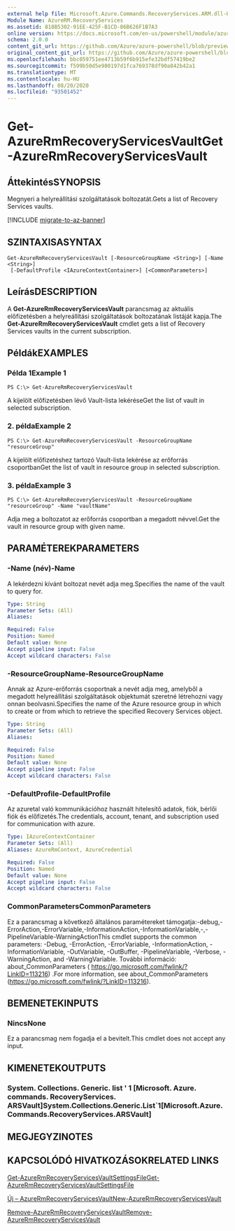 ```yaml
---
external help file: Microsoft.Azure.Commands.RecoveryServices.ARM.dll-Help.xml
Module Name: AzureRM.RecoveryServices
ms.assetid: 818B5302-91EE-425F-B1CD-86B626F1B7A3
online version: https://docs.microsoft.com/en-us/powershell/module/azurerm.recoveryservices/get-azurermrecoveryservicesvault
schema: 2.0.0
content_git_url: https://github.com/Azure/azure-powershell/blob/preview/src/ResourceManager/RecoveryServices/Commands.RecoveryServices/help/Get-AzureRmRecoveryServicesVault.md
original_content_git_url: https://github.com/Azure/azure-powershell/blob/preview/src/ResourceManager/RecoveryServices/Commands.RecoveryServices/help/Get-AzureRmRecoveryServicesVault.md
ms.openlocfilehash: bbc059751ee4713b59f6b915efe32bdf57419be2
ms.sourcegitcommit: f599b50d5e980197d1fca769378df90a842b42a1
ms.translationtype: MT
ms.contentlocale: hu-HU
ms.lasthandoff: 08/20/2020
ms.locfileid: "93501452"
---
```

# <span data-ttu-id="fb3bd-101">Get-AzureRmRecoveryServicesVault</span><span class="sxs-lookup"><span data-stu-id="fb3bd-101">Get-AzureRmRecoveryServicesVault</span></span>

## <span data-ttu-id="fb3bd-102">Áttekintés</span><span class="sxs-lookup"><span data-stu-id="fb3bd-102">SYNOPSIS</span></span>
<span data-ttu-id="fb3bd-103">Megnyeri a helyreállítási szolgáltatások boltozatát.</span><span class="sxs-lookup"><span data-stu-id="fb3bd-103">Gets a list of Recovery Services vaults.</span></span>

[!INCLUDE [migrate-to-az-banner](../../includes/migrate-to-az-banner.md)]

## <span data-ttu-id="fb3bd-104">SZINTAXISA</span><span class="sxs-lookup"><span data-stu-id="fb3bd-104">SYNTAX</span></span>

```
Get-AzureRmRecoveryServicesVault [-ResourceGroupName <String>] [-Name <String>]
 [-DefaultProfile <IAzureContextContainer>] [<CommonParameters>]
```

## <span data-ttu-id="fb3bd-105">Leírás</span><span class="sxs-lookup"><span data-stu-id="fb3bd-105">DESCRIPTION</span></span>
<span data-ttu-id="fb3bd-106">A **Get-AzureRmRecoveryServicesVault** parancsmag az aktuális előfizetésben a helyreállítási szolgáltatások boltozatának listáját kapja.</span><span class="sxs-lookup"><span data-stu-id="fb3bd-106">The **Get-AzureRmRecoveryServicesVault** cmdlet gets a list of Recovery Services vaults in the current subscription.</span></span>

## <span data-ttu-id="fb3bd-107">Példák</span><span class="sxs-lookup"><span data-stu-id="fb3bd-107">EXAMPLES</span></span>

### <span data-ttu-id="fb3bd-108">Példa 1</span><span class="sxs-lookup"><span data-stu-id="fb3bd-108">Example 1</span></span>
```
PS C:\> Get-AzureRmRecoveryServicesVault
```

<span data-ttu-id="fb3bd-109">A kijelölt előfizetésben lévő Vault-lista lekérése</span><span class="sxs-lookup"><span data-stu-id="fb3bd-109">Get the list of vault in selected subscription.</span></span>

### <span data-ttu-id="fb3bd-110">2. példa</span><span class="sxs-lookup"><span data-stu-id="fb3bd-110">Example 2</span></span>
```
PS C:\> Get-AzureRmRecoveryServicesVault -ResourceGroupName "resourceGroup"
```

<span data-ttu-id="fb3bd-111">A kijelölt előfizetéshez tartozó Vault-lista lekérése az erőforrás csoportban</span><span class="sxs-lookup"><span data-stu-id="fb3bd-111">Get the list of vault in resource group in selected subscription.</span></span>

### <span data-ttu-id="fb3bd-112">3. példa</span><span class="sxs-lookup"><span data-stu-id="fb3bd-112">Example 3</span></span>
```
PS C:\> Get-AzureRmRecoveryServicesVault -ResourceGroupName "resourceGroup" -Name "vaultName"
```

<span data-ttu-id="fb3bd-113">Adja meg a boltozatot az erőforrás csoportban a megadott névvel.</span><span class="sxs-lookup"><span data-stu-id="fb3bd-113">Get the vault in resource group with given name.</span></span>

## <span data-ttu-id="fb3bd-114">PARAMÉTEREK</span><span class="sxs-lookup"><span data-stu-id="fb3bd-114">PARAMETERS</span></span>

### <span data-ttu-id="fb3bd-115">-Name (név)</span><span class="sxs-lookup"><span data-stu-id="fb3bd-115">-Name</span></span>
<span data-ttu-id="fb3bd-116">A lekérdezni kívánt boltozat nevét adja meg.</span><span class="sxs-lookup"><span data-stu-id="fb3bd-116">Specifies the name of the vault to query for.</span></span>

```yaml
Type: String
Parameter Sets: (All)
Aliases: 

Required: False
Position: Named
Default value: None
Accept pipeline input: False
Accept wildcard characters: False
```

### <span data-ttu-id="fb3bd-117">-ResourceGroupName</span><span class="sxs-lookup"><span data-stu-id="fb3bd-117">-ResourceGroupName</span></span>
<span data-ttu-id="fb3bd-118">Annak az Azure-erőforrás csoportnak a nevét adja meg, amelyből a megadott helyreállítási szolgáltatások objektumát szeretné létrehozni vagy onnan beolvasni.</span><span class="sxs-lookup"><span data-stu-id="fb3bd-118">Specifies the name of the Azure resource group in which to create or from which to retrieve the specified Recovery Services object.</span></span>

```yaml
Type: String
Parameter Sets: (All)
Aliases: 

Required: False
Position: Named
Default value: None
Accept pipeline input: False
Accept wildcard characters: False
```

### <span data-ttu-id="fb3bd-119">-DefaultProfile</span><span class="sxs-lookup"><span data-stu-id="fb3bd-119">-DefaultProfile</span></span>
<span data-ttu-id="fb3bd-120">Az azuretal való kommunikációhoz használt hitelesítő adatok, fiók, bérlői fiók és előfizetés.</span><span class="sxs-lookup"><span data-stu-id="fb3bd-120">The credentials, account, tenant, and subscription used for communication with azure.</span></span>

```yaml
Type: IAzureContextContainer
Parameter Sets: (All)
Aliases: AzureRmContext, AzureCredential

Required: False
Position: Named
Default value: None
Accept pipeline input: False
Accept wildcard characters: False
```

### <span data-ttu-id="fb3bd-121">CommonParameters</span><span class="sxs-lookup"><span data-stu-id="fb3bd-121">CommonParameters</span></span>
<span data-ttu-id="fb3bd-122">Ez a parancsmag a következő általános paramétereket támogatja:-debug,-ErrorAction,-ErrorVariable,-InformationAction,-InformationVariable,-,-PipelineVariable-WarningAction</span><span class="sxs-lookup"><span data-stu-id="fb3bd-122">This cmdlet supports the common parameters: -Debug, -ErrorAction, -ErrorVariable, -InformationAction, -InformationVariable, -OutVariable, -OutBuffer, -PipelineVariable, -Verbose, -WarningAction, and -WarningVariable.</span></span> <span data-ttu-id="fb3bd-123">További információ: about_CommonParameters ( https://go.microsoft.com/fwlink/?LinkID=113216) .</span><span class="sxs-lookup"><span data-stu-id="fb3bd-123">For more information, see about_CommonParameters (https://go.microsoft.com/fwlink/?LinkID=113216).</span></span>

## <span data-ttu-id="fb3bd-124">BEMENETEK</span><span class="sxs-lookup"><span data-stu-id="fb3bd-124">INPUTS</span></span>

### <span data-ttu-id="fb3bd-125">Nincs</span><span class="sxs-lookup"><span data-stu-id="fb3bd-125">None</span></span>
<span data-ttu-id="fb3bd-126">Ez a parancsmag nem fogadja el a bevitelt.</span><span class="sxs-lookup"><span data-stu-id="fb3bd-126">This cmdlet does not accept any input.</span></span>

## <span data-ttu-id="fb3bd-127">KIMENETEK</span><span class="sxs-lookup"><span data-stu-id="fb3bd-127">OUTPUTS</span></span>

### <span data-ttu-id="fb3bd-128">System. Collections. Generic. list ' 1 [Microsoft. Azure. commands. RecoveryServices. ARSVault]</span><span class="sxs-lookup"><span data-stu-id="fb3bd-128">System.Collections.Generic.List\`1[Microsoft.Azure.Commands.RecoveryServices.ARSVault]</span></span>

## <span data-ttu-id="fb3bd-129">MEGJEGYZI</span><span class="sxs-lookup"><span data-stu-id="fb3bd-129">NOTES</span></span>

## <span data-ttu-id="fb3bd-130">KAPCSOLÓDÓ HIVATKOZÁSOK</span><span class="sxs-lookup"><span data-stu-id="fb3bd-130">RELATED LINKS</span></span>

[<span data-ttu-id="fb3bd-131">Get-AzureRmRecoveryServicesVaultSettingsFile</span><span class="sxs-lookup"><span data-stu-id="fb3bd-131">Get-AzureRmRecoveryServicesVaultSettingsFile</span></span>](./Get-AzureRmRecoveryServicesVaultSettingsFile.md)

[<span data-ttu-id="fb3bd-132">Új – AzureRmRecoveryServicesVault</span><span class="sxs-lookup"><span data-stu-id="fb3bd-132">New-AzureRmRecoveryServicesVault</span></span>](./New-AzureRmRecoveryServicesVault.md)

[<span data-ttu-id="fb3bd-133">Remove-AzureRmRecoveryServicesVault</span><span class="sxs-lookup"><span data-stu-id="fb3bd-133">Remove-AzureRmRecoveryServicesVault</span></span>](./Remove-AzureRmRecoveryServicesVault.md)


